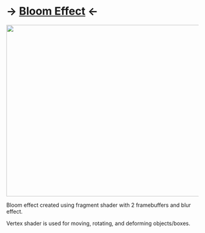 # -> [Bloom Effect](/Assignments/3DGameProgramming/BloomEffect/fragmentShader1.frag) <-

<img src="https://github.com/FJinn/fjinn.github.io/blob/master/Assignments/3DGameProgramming/Images/BloomEffect.gif?raw=true" width="800" height="450" />

Bloom effect created using fragment shader with 2 framebuffers and blur effect.

Vertex shader is used for moving, rotating, and deforming objects/boxes.
